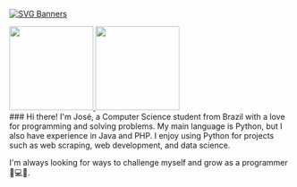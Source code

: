 [![SVG Banners](https://svg-banners.vercel.app/api?type=typeWriter&text1=José%20Developer%20👨‍💻&width=800&height=400)](https://github.com/Akshay090/svg-banners)
<div align="left" style="display: inline_block">
  <a href="https://github.com/Augusto-Sant">
  <img height="150em" src="https://github-readme-stats.vercel.app/api?username=Augusto-Sant&show_icons=true&theme=dracula&include_all_commits=true&count_private=true"/>
  <img height="150em" src="https://github-readme-stats.vercel.app/api/top-langs/?username=Augusto-Sant&layout=compact&langs_count=7&theme=dracula"/>
  </a>
</div>
### Hi there! 
I'm José, a Computer Science student from Brazil with a love for programming and solving problems. My main language is Python, but I also have experience in Java and PHP. I enjoy using Python for projects such as web scraping, web development, and data science.

I'm always looking for ways to challenge myself and grow as a programmer 💪💻🚀.

